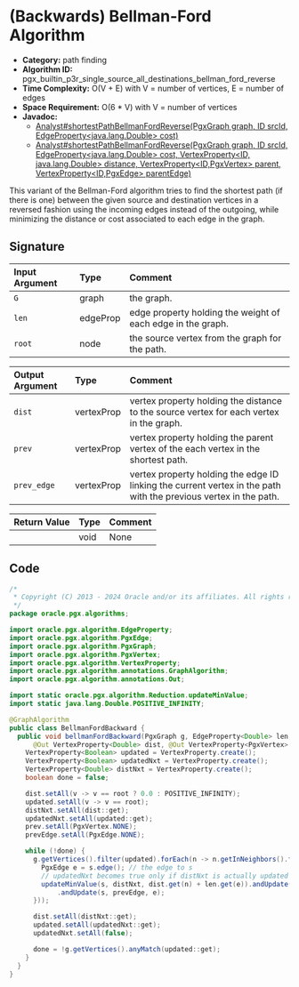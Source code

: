 # (Backwards) Bellman-Ford Algorithm

- **Category:** path finding
- **Algorithm ID:** pgx_builtin_p3r_single_source_all_destinations_bellman_ford_reverse
- **Time Complexity:** O(V + E) with V = number of vertices, E = number of edges
- **Space Requirement:** O(6 * V) with V = number of vertices
- **Javadoc:**
  - [Analyst#shortestPathBellmanFordReverse(PgxGraph graph, ID srcId, EdgeProperty<java.lang.Double> cost)](https://docs.oracle.com/en/database/oracle/property-graph/24.4/spgjv/oracle/pgx/api/Analyst.html#shortestPathBellmanFordReverse_oracle_pgx_api_PgxGraph_ID_oracle_pgx_api_EdgeProperty_)
  - [Analyst#shortestPathBellmanFordReverse(PgxGraph graph, ID srcId, EdgeProperty<java.lang.Double> cost, VertexProperty<ID,​java.lang.Double> distance, VertexProperty<ID,​PgxVertex<ID>> parent, VertexProperty<ID,​PgxEdge> parentEdge)](https://docs.oracle.com/en/database/oracle/property-graph/24.4/spgjv/oracle/pgx/api/Analyst.html#shortestPathBellmanFordReverse_oracle_pgx_api_PgxGraph_ID_oracle_pgx_api_EdgeProperty_oracle_pgx_api_VertexProperty_oracle_pgx_api_VertexProperty_oracle_pgx_api_VertexProperty_)

This variant of the Bellman-Ford algorithm tries to find the shortest path (if there is one) between the given source and destination vertices in a reversed fashion using the incoming edges instead of the outgoing, while minimizing the distance or cost associated to each edge in the graph.

## Signature

| Input Argument | Type | Comment |
| :--- | :--- | :--- |
| `G` | graph | the graph. |
| `len` | edgeProp<double> | edge property holding the weight of each edge in the graph. |
| `root` | node | the source vertex from the graph for the path. |

| Output Argument | Type | Comment |
| :--- | :--- | :--- |
| `dist` | vertexProp<double> | vertex property holding the distance to the source vertex for each vertex in the graph. |
| `prev` | vertexProp<node> | vertex property holding the parent vertex of the each vertex in the shortest path. |
| `prev_edge` | vertexProp<edge> | vertex property holding the edge ID linking the current vertex in the path with the previous vertex in the path. |

| Return Value | Type | Comment |
| :--- | :--- | :--- |
| | void | None |

## Code

```java
/*
 * Copyright (C) 2013 - 2024 Oracle and/or its affiliates. All rights reserved.
 */
package oracle.pgx.algorithms;

import oracle.pgx.algorithm.EdgeProperty;
import oracle.pgx.algorithm.PgxEdge;
import oracle.pgx.algorithm.PgxGraph;
import oracle.pgx.algorithm.PgxVertex;
import oracle.pgx.algorithm.VertexProperty;
import oracle.pgx.algorithm.annotations.GraphAlgorithm;
import oracle.pgx.algorithm.annotations.Out;

import static oracle.pgx.algorithm.Reduction.updateMinValue;
import static java.lang.Double.POSITIVE_INFINITY;

@GraphAlgorithm
public class BellmanFordBackward {
  public void bellmanFordBackward(PgxGraph g, EdgeProperty<Double> len, PgxVertex root,
      @Out VertexProperty<Double> dist, @Out VertexProperty<PgxVertex> prev, @Out VertexProperty<PgxEdge> prevEdge) {
    VertexProperty<Boolean> updated = VertexProperty.create();
    VertexProperty<Boolean> updatedNxt = VertexProperty.create();
    VertexProperty<Double> distNxt = VertexProperty.create();
    boolean done = false;

    dist.setAll(v -> v == root ? 0.0 : POSITIVE_INFINITY);
    updated.setAll(v -> v == root);
    distNxt.setAll(dist::get);
    updatedNxt.setAll(updated::get);
    prev.setAll(PgxVertex.NONE);
    prevEdge.setAll(PgxEdge.NONE);

    while (!done) {
      g.getVertices().filter(updated).forEach(n -> n.getInNeighbors().forEach(s -> {
        PgxEdge e = s.edge(); // the edge to s
        // updatedNxt becomes true only if distNxt is actually updated
        updateMinValue(s, distNxt, dist.get(n) + len.get(e)).andUpdate(s, updatedNxt, true).andUpdate(s, prev, n)
            .andUpdate(s, prevEdge, e);
      }));

      dist.setAll(distNxt::get);
      updated.setAll(updatedNxt::get);
      updatedNxt.setAll(false);

      done = !g.getVertices().anyMatch(updated::get);
    }
  }
}
```

